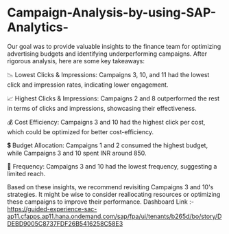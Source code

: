 # Campaign-Analysis-by-using-SAP-Analytics-

Our goal was to provide valuable insights to the finance team for optimizing advertising budgets and identifying underperforming campaigns. After rigorous analysis, here are some key takeaways:

📉 Lowest Clicks & Impressions: Campaigns 3, 10, and 11 had the lowest click and impression rates, indicating lower engagement.

📈 Highest Clicks & Impressions: Campaigns 2 and 8 outperformed the rest in terms of clicks and impressions, showcasing their effectiveness.

💰 Cost Efficiency: Campaigns 3 and 10 had the highest click per cost, which could be optimized for better cost-efficiency.

💲 Budget Allocation: Campaigns 1 and 2 consumed the highest budget, while Campaigns 3 and 10 spent INR around 850.

🔄 Frequency: Campaigns 3 and 10 had the lowest frequency, suggesting a limited reach.

Based on these insights, we recommend revisiting Campaigns 3 and 10's strategies. It might be wise to consider reallocating resources or optimizing these campaigns to improve their performance.
Dashboard Link :- https://guided-experience-sac-ap11.cfapps.ap11.hana.ondemand.com/sap/fpa/ui/tenants/b265d/bo/story/DDEBD9005C8737FDF26B5416258C58E3
